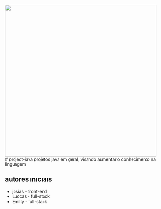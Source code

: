 <img width="500px" src="https://cdn.jsdelivr.net/gh/devicons/devicon/icons/java/java-original.svg">
# project-java
projetos java em geral, visando aumentar o conhecimento na linguagem


## autores iniciais
- josias - front-end
- Luccas - full-stack
- Emilly - full-stack
